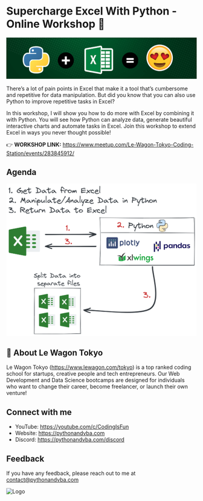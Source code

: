 # Supercharge Excel With Python - Online Workshop 💪

![Header](https://github.com/Sven-Bo/supercharge-excel-workshop/raw/master/images/banner.png)

There’s a lot of pain points in Excel that make it a tool that’s cumbersome and repetitive for data manipulation. But did you know that you can also use Python to improve repetitive tasks in Excel?

In this workshop, I will show you how to do more with Excel by combining it with Python. You will see how Python can analyze data, generate beautiful interactive charts and automate tasks in Excel. Join this workshop to extend Excel in ways you never thought possible!

👉 **WORKSHOP LINK:** https://www.meetup.com/Le-Wagon-Tokyo-Coding-Station/events/283845912/

## Agenda
![Agenda](https://github.com/Sven-Bo/supercharge-excel-workshop/raw/master/images/agenda.png)


## 🚀 About Le Wagon Tokyo

Le Wagon Tokyo (https://www.lewagon.com/tokyo) is a top ranked coding school for startups, creative people and tech entrepreneurs.
Our Web Development and Data Science bootcamps are designed for individuals who want to change their career, become freelancer, or launch their own venture!

## Connect with me

- YouTube: https://youtube.com/c/CodingIsFun
- Website: https://pythonandvba.com
- Discord: https://pythonandvba.com/discord


## Feedback

If you have any feedback, please reach out to me at contact@pythonandvba.com


![Logo](https://content.screencast.com/users/jubbel3/folders/Snagit/media/c42ea34b-4057-4754-96b0-e8e05c866afb/08.18.2021-19.56.png)

